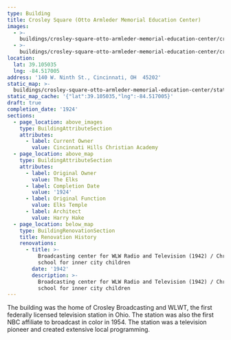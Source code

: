 ```yaml
---
type: Building
title: Crosley Square (Otto Armleder Memorial Education Center)
images:
  - >-
    buildings/crosley-square-otto-armleder-memorial-education-center/crosley-square-otto-armleder-memorial-education-center-0_no0agg
  - >-
    buildings/crosley-square-otto-armleder-memorial-education-center/crosley-square-otto-armleder-memorial-education-center-1_jqw7bl
location:
  lat: 39.105035
  lng: -84.517005
address: '140 W. Ninth St., Cincinnati, OH  45202'
static_map: >-
  buildings/crosley-square-otto-armleder-memorial-education-center/static-map_ygawei
static_map_cache: '{"lat":39.105035,"lng":-84.517005}'
draft: true
completion_date: '1924'
sections:
  - page_location: above_images
    type: BuildingAttributeSection
    attributes:
      - label: Current Owner
        value: Cincinnati Hills Christian Academy
  - page_location: above_map
    type: BuildingAttributeSection
    attributes:
      - label: Original Owner
        value: The Elks
      - label: Completion Date
        value: '1924'
      - label: Original Function
        value: Elks Temple
      - label: Architect
        value: Harry Hake
  - page_location: below_map
    type: BuildingRenovationSection
    title: Renovation History
    renovations:
      - title: >-
          Broadcasting center for WLW Radio and Television (1942) / Christian
          school for inner city children
        date: '1942'
        description: >-
          Broadcasting center for WLW Radio and Television (1942) / Christian
          school for inner city children
---
```


The building was the home of Crosley Broadcasting and WLWT, the first federally licensed television station in Ohio. The station was also the first NBC affiliate to broadcast in color in 1954. The station was a television pioneer and created extensive local programming.
